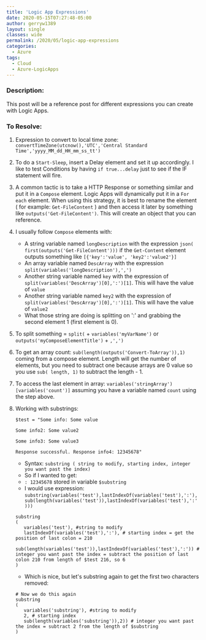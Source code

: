 ```yaml
---
title: 'Logic App Expressions'
date: 2020-05-15T07:27:48-05:00
author: gerryw1389
layout: single
classes: wide
permalink: /2020/05/logic-app-expressions
categories:
  - Azure
tags:
  - Cloud
  - Azure-LogicApps
---
```

<!--more-->

### Description:

This post will be a reference post for different expressions you can create with Logic Apps.

### To Resolve:

1. Expression to convert to local time zone: `convertTimeZone(utcnow(),'UTC','Central Standard Time','yyyy_MM_dd_HH_mm_ss_tt')`

2. To do a `Start-Sleep`, insert a Delay element and set it up accordingly. I like to test Conditions by having `if true...delay` just to see if the IF statement will fire.

3. A common tactic is to take a HTTP Response or something similar and put it in a `Compose` element. Logic Apps will dynamically put it in a `For each` element. When using this strategy, it is best to rename the element ( for example: `Get-FileContent` ) and then access it later by something like `outputs('Get-FileContent')`. This will create an object that you can reference.

4. I usually follow `Compose` elements with:
   - A string variable named `longDescription` with the expression `json( first(outputs('Get-FileContent')))` if the `Get-Content` element outputs something like `[{'key':'value', 'key2':'value2'}]`
   - An array variable named `DescArray` with the expression `split(variables('longDescription'),',')`
   - Another string variable named `key` with the expression of `split(variables('DescArray')[0],':')[1]`. This will have the value of `value`
   - Another string variable named `key2` with the expression of `split(variables('DescArray')[0],':')[1]`. This will have the value of `value2`
   - What those string are doing is splitting on ':' and grabbing the second element 1 (first element is 0).

5. To split something = `split(` + `variables('myVarName')` or `outputs('myComposeElementTitle')` + `,',')`

6. To get an array count: `sub(length(outputs('Convert-ToArray')),1)` coming from a compose element. Length will get the number of elements, but you need to subtract one because arrays are 0 value so you use `sub( length, 1)` to subtract the length - 1.

7. To access the last element in array: `variables('stringArray')[variables('count')]` assuming you have a variable named `count` using the step above.

8. Working with substrings:

   ```escape
   $test = "Some info: Some value

   Some info2: Some value2

   Some info3: Some value3

   Response successful. Response info4: 12345678"
   ```

   - Syntax: `substring ( string to modify, starting index, integer you want past the index)`
   - So if I wanted to get:
   - `: 12345678` stored in variable `$substring`
   - I would use expression: `substring(variables('test'),lastIndexOf(variables('test'),':'),sub(length(variables('test')),lastIndexOf(variables('test'),':')))`

   ```escape
   substring
   (
      variables('test'), #string to modify
      lastIndexOf(variables('test'),':'), # starting index = get the position of last colon = 210
      sub(length(variables('test')),lastIndexOf(variables('test'),':')) # integer you want past the index = subtract the position of last colon 210 from length of $test 216, so 6
   )
   ```

   - Which is nice, but let's substring again to get the first two characters removed:

   ```escape
   # Now we do this again
   substring
   ( 
      variables('substring'), #string to modify
      2, # starting index
      sub(length(variables('substring')),2)) # integer you want past the index = subtract 2 from the length of $substring
   )
   ```


